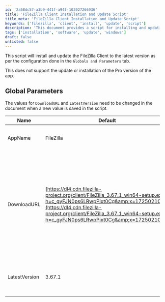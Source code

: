 ```yaml
---
id: '2a58dc57-a3b9-441f-a94f-102027266936'
title: 'FileZilla Client Installation and Update Script'
title_meta: 'FileZilla Client Installation and Update Script'
keywords: ['filezilla', 'client', 'install', 'update', 'script']
description: 'This document provides a script for installing and updating the FileZilla Client to the latest version based on the configurations set in the Globals and Parameters tab. It outlines the necessary parameters and provides a sample run for reference.'
tags: ['installation', 'software', 'update', 'windows']
draft: false
unlisted: false
---
```


This script will install and update the FileZilla Client to the latest version as per the configuration done in the `Globals and Parameters` tab.

This does not support the update or installation of the Pro version of the app.

## Global Parameters 

The values for `DownloadURL` and `LatestVersion` need to be changed in the document when a new value is saved in the script.

| Name          | Default                                                                                                                                                         | Description                                         |
|---------------|-----------------------------------------------------------------------------------------------------------------------------------------------------------------|-----------------------------------------------------|
| AppName       | FileZilla                                                                                                                                                      | Name of the application to be installed              |
| DownloadURL   | [https://dl4.cdn.filezilla-project.org/client/FileZilla_3.67.1_win64-setup.exe?h=c_gyFJN0ps6LRwpPixt0Cg&amp;x=1725021044](https://dl4.cdn.filezilla-project.org/client/FileZilla_3.67.1_win64-setup.exe?h=c_gyFJN0ps6LRwpPixt0Cg&amp;x=1725021044) | Download URL of the application. This URL can be updated if FileZilla releases a new stable version of the application. This URL will download version 3.67.1. |
| LatestVersion  | 3.67.1                                                                                                                                                         | The version that is going to be downloaded and installed. |